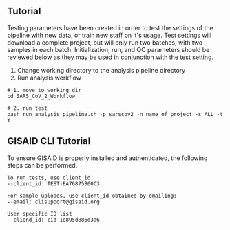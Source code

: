 
## Tutorial
Testing parameters have been created in order to test the settings of the pipeline with new data, or train new staff on it's usage. Test settings will download a complete project, but will only run two batches, with two samples in each batch. Initialization, run, and QC parameters should be reviewed below as they may be used in conjunction with the test setting.

1. Change working directory to the analysis pipeline directory
2. Run analysis workflow

```
# 1. move to working dir
cd SARS_CoV_2_Workflow

# 2. run test
bash run_analysis_pipeline.sh -p sarscov2 -n name_of_project -s ALL -t Y
```

## GISAID CLI Tutorial
To ensure GISAID is properly installed and authenticated, the following steps can be performed.
```
To run tests, use client_id:
--client_id: TEST-EA76875B00C3

For sample uploads, use client_id obtained by emailing:
--email: clisupport@gisaid.org

User specific ID list
--cliend_id: cid-1e895d886d3a6
```
